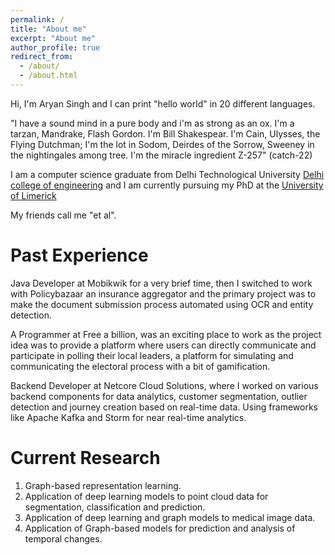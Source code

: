 ```yaml
---
permalink: /
title: "About me"
excerpt: "About me"
author_profile: true
redirect_from: 
  - /about/
  - /about.html
---
```

Hi, I'm Aryan Singh and I can print "hello world" in 20 different languages.

"I have a sound mind in a pure body and i'm as strong as an ox. I'm a tarzan, Mandrake, Flash Gordon. I'm Bill Shakespear. I'm Cain, Ulysses, the Flying Dutchman; I'm the lot in Sodom, Deirdes of the Sorrow, Sweeney in the nightingales among tree. I'm the miracle ingredient Z-257" (catch-22)

I am a computer science graduate from Delhi Technological University [Delhi college of engineering](http://www.dtu.ac.in) and I am currently pursuing my PhD at the [University of Limerick](https://www.ul.ie)

My friends call me "et al".

Past Experience
======
Java Developer at Mobikwik for a very brief time, then I switched to work with Policybazaar an insurance aggregator and the primary project was to make the document submission process automated using OCR and entity detection.

A Programmer at Free a billion, was an exciting place to work as the project idea was to provide a platform where users can directly communicate and participate in polling their local leaders, a platform for simulating and communicating the electoral process with a bit of gamification. 

Backend Developer at Netcore Cloud Solutions, where I worked on various backend components for data analytics, customer segmentation, outlier detection and journey creation based on real-time data. Using frameworks like Apache Kafka and Storm for near real-time analytics.


Current Research
======
1. Graph-based representation learning.
2. Application of deep learning models to point cloud data for segmentation, classification and prediction. 
3. Application of deep learning and graph models to medical image data.
4. Application of Graph-based models for prediction and analysis of temporal changes.